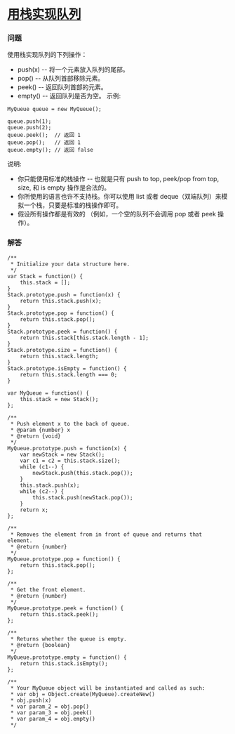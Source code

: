 # [用栈实现队列](https://leetcode-cn.com/problems/implement-queue-using-stacks)

### 问题

使用栈实现队列的下列操作：

* push(x) -- 将一个元素放入队列的尾部。
* pop() -- 从队列首部移除元素。
* peek() -- 返回队列首部的元素。
* empty() -- 返回队列是否为空。
示例:

```
MyQueue queue = new MyQueue();

queue.push(1);
queue.push(2);
queue.peek();  // 返回 1
queue.pop();   // 返回 1
queue.empty(); // 返回 false
```
说明:

* 你只能使用标准的栈操作 -- 也就是只有 push to top, peek/pop from top, size, 和 is empty 操作是合法的。
* 你所使用的语言也许不支持栈。你可以使用 list 或者 deque（双端队列）来模拟一个栈，只要是标准的栈操作即可。
* 假设所有操作都是有效的 （例如，一个空的队列不会调用 pop 或者 peek 操作）。

### 解答

```
/**
 * Initialize your data structure here.
 */
var Stack = function() {
    this.stack = [];
}
Stack.prototype.push = function(x) {
    return this.stack.push(x);
}
Stack.prototype.pop = function() {
    return this.stack.pop();
}
Stack.prototype.peek = function() {
    return this.stack[this.stack.length - 1];
}
Stack.prototype.size = function() {
    return this.stack.length;
}
Stack.prototype.isEmpty = function() {
    return this.stack.length === 0;
}

var MyQueue = function() {
    this.stack = new Stack();
};

/**
 * Push element x to the back of queue.
 * @param {number} x
 * @return {void}
 */
MyQueue.prototype.push = function(x) {
    var newStack = new Stack();
    var c1 = c2 = this.stack.size();
    while (c1--) {
        newStack.push(this.stack.pop());
    }
    this.stack.push(x);
    while (c2--) {
        this.stack.push(newStack.pop());
    }
    return x;
};

/**
 * Removes the element from in front of queue and returns that element.
 * @return {number}
 */
MyQueue.prototype.pop = function() {
    return this.stack.pop();
};

/**
 * Get the front element.
 * @return {number}
 */
MyQueue.prototype.peek = function() {
    return this.stack.peek();
};

/**
 * Returns whether the queue is empty.
 * @return {boolean}
 */
MyQueue.prototype.empty = function() {
    return this.stack.isEmpty();
};

/**
 * Your MyQueue object will be instantiated and called as such:
 * var obj = Object.create(MyQueue).createNew()
 * obj.push(x)
 * var param_2 = obj.pop()
 * var param_3 = obj.peek()
 * var param_4 = obj.empty()
 */
```